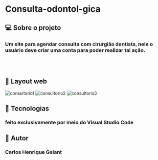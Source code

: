 # Consulta-odontol-gica

## 💻 Sobre o projeto

### Um site para agendar consulta com cirurgião dentista, nele o usuário deve criar uma conta para poder realizar tal ação.
<br>
<br>

## 🎨 Layout web

![consultorio1](https://user-images.githubusercontent.com/123756073/220758642-09967d55-66a3-498c-b9ae-bddce88dcf00.png)
![consultorio2](https://user-images.githubusercontent.com/123756073/220758668-321bb0dd-0f14-49f4-9f8e-72f61158c8d5.png)
![consultorio3](https://user-images.githubusercontent.com/123756073/220758691-62f59d87-5ddd-4c19-80bd-3a2159cbc8c9.png)

## 🚀 Tecnologias
### feito exclusivamente por meio do Visual Studio Code

## 🦸 Autor
### Carlos Henrique Galant
